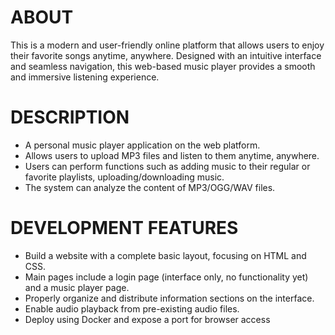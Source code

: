 # ABOUT
This is  a modern and user-friendly online platform that allows users to enjoy their favorite songs anytime, anywhere. Designed with an intuitive interface and seamless navigation, this web-based music player provides a smooth and immersive listening experience.
# DESCRIPTION
- A personal music player application on the web platform.
- Allows users to upload MP3 files and listen to them anytime, anywhere. 
- Users can perform functions such as adding music to their regular or favorite playlists, uploading/downloading music.
- The system can analyze the content of MP3/OGG/WAV files.
# DEVELOPMENT FEATURES
- Build a website with a complete basic layout, focusing on HTML and CSS.
- Main pages include a login page (interface only, no functionality yet) and a music player page.
- Properly organize and distribute information sections on the interface.
- Enable audio playback from pre-existing audio files.
- Deploy using Docker and expose a port for browser access
